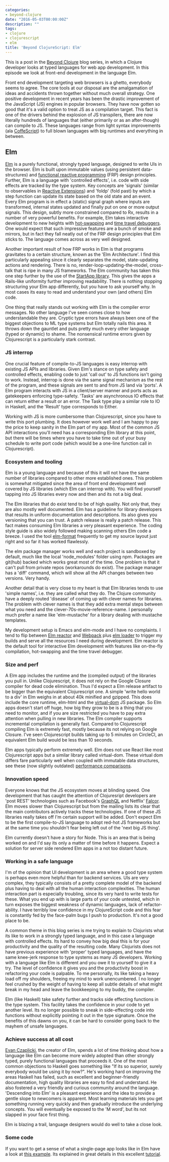 ```yaml
---
categories:
- beyond-clojure
date: "2016-05-03T00:00:00Z"
description: ""
tags:
- clojure
- clojurescript
- elm
title: 'Beyond ClojureScript: Elm'
---
```


This is a post in the [Beyond Clojure](/categories/beyond-clojure/) blog series, in which a Clojure developer looks at typed languages for web app development. In this episode we look at front-end development in the language Elm.

Front end development targeting web browsers is a ghetto, everybody seems to agree. The core tools at our disposal are the amalgamation of ideas and accidents thrown together without much overall strategy. One positive development in recent years has been the drastic improvement of the JavaScript (JS) engines in popular browsers. They have now gotten so good that it's a valid option to treat JS as a compilation target. This fact is one of the drivers behind the explosion of JS transpilers, there are now literally hundreds of languages that (either primarily or as an after-though) can compile to JS. These languages range from light syntax improvements (ala [CoffeScript](http://coffeescript.org/)) to full blown languages with big runtimes and everything in between.

<!--more-->

## Elm

[Elm](http://elm-lang.org/) is a purely functional, strongly typed language, designed to write UIs in the browser. Elm is built upon immutable values (using persistent data-structures) and [functional reactive programming](https://en.wikipedia.org/wiki/Functional_reactive_programming) (FRP) design principles. Further, Elm is a language with 'controlled effects', i.e. code with side effects are tracked by the type system. Key concepts are 'signals' (similar to observables in [Reactive Extensions](http://reactivex.io/)) and 'foldp' (fold past) by which a step function can update its state based on the old state and an event. Every Elm program is in effect a (static) signal graph where inputs are transformed, internal states updated and finally put on one or more output signals. This design, subtly more constrained compared to Rx, results in a number of very powerful benefits. For example, Elm takes interactive development to new heights with [hot-swapping](http://elm-lang.org/blog/interactive-programming) and [time travel debuggers](http://debug.elm-lang.org/). One would expect that such impressive features are a bunch of smoke and mirrors, but in fact they fall neatly out of the FRP design principles that Elm sticks to. The language comes across as very well designed.

Another important result of how FRP works in Elm is that programs gravitates to a certain structure, known as the 'Elm Architecture'. I find this particularly appealing since it clearly separates the model, state-updating actions and rendering. There is no, render-loop-updating-the-model, cross-talk that is ripe in many JS frameworks. The Elm community has taken this one step further by the use of the [StartApp library](http://package.elm-lang.org/packages/evancz/start-app/2.0.2/). This gives the apps a Rails-like uniformity further improving readability. There is nothing stopping structuring your Elm app differently, but you have to ask yourself why. In most cases its easy to read and understand your own (and others) Elm code.

One thing that really stands out working with Elm is the compiler error messages. No other language I've seen comes close to how understandable they are. Cryptic type errors have always been one of the biggest objections to ML type systems but Elm totally nails this area. It throws down the gauntlet and puts pretty much every other language (typed or dynamic) to shame. The nonsensical runtime errors given by Clojurescript is a particularly stark contrast.

### JS interrop

One crucial feature of compile-to-JS languages is easy interrop with existing JS APIs and libraries. Given Elm's stance on type safety and controlled effects, enabling code to just 'call out' to JS functions isn't going to work. Instead, interrop is done via the same signal mechanism as the rest of the program, and these signals are sent to and from JS land via 'ports'. A Elm program interacts with JS in a client/server manner and ports acts as gatekeepers enforcing type-safety. 'Tasks' are asynchronous IO effects that can return either a result or an error. The Task type play a similar role to IO in Haskell, and the 'Result' type corresponds to Either.

Working with JS is more cumbersome than Clojurescript, since you have to write this port plumbing. It does however work well and I am happy to pay the price to keep sanity in the Elm part of my app. Most of the common JS API interactions you'll need has a corresponding Elm library at this point, but there will be times where you have to take time out of your busy schedule to write port code (which would be a one-line function call in Clojurescript).

### Ecosystem and tooling

Elm is a young language and because of this it will not have the same number of libraries compared to other more established ones. This problem is somewhat mitigated since the area of front end development well covered by JS libraries (which Elm can interrop with). You will find yourself tapping into JS libraries every now and then and its not a big deal.

The Elm libraries that do exist tend to be of high quality. Not only that, they are also mostly well documented. Elm has a guideline for library developers that results in uniform documentation and descriptions. Its also gives you versioning that you can trust. A patch release is really a patch release. This fact makes consuming Elm libraries a very pleasant experience. The coding style guide is also widely followed making scanning others Elm code a breeze. I used the tool [elm-format](https://github.com/avh4/elm-format) frequently to get my source layout just right and so far it has worked flawlessly.

The elm package manager works well and each project is sandboxed by default, much like the local 'node_modules' folder using npm. Packages are git(hub) backed which works great most of the time. One problem is that it can't pull from private repos (workarounds do exist). The package manager has a 'diff' command, which will show all the API changes between two versions. Very handy.

Another detail that is very close to my heart is that Elm libraries tends to use 'simple names', i.e. they are called what they do. The Clojure community have a deeply routed 'disease' of coming up with clever names for libraries. The problem with clever names is that they add extra mental steps between what you need and the clever-70s-movie-reference-name. I personally much prefer a name like 'elm-mustache' for a library dealing with mustache templates.

My development setup is Emacs and elm-mode and I have no complaints. I tend to flip between [Elm reactor](https://github.com/elm-lang/elm-reactor) and [Webpack](https://webpack.github.io/) plus [elm loader](https://github.com/rtfeldman/elm-webpack-loader) to trigger my builds and serve all the resources I need during development. Elm reactor is the default tool for interactive Elm development with features like on-the-fly compilation, hot-swapping and the time travel debugger.

### Size and perf

A Elm app includes the runtime and the (compiled output) of the libraries you pull in. Unlike Clojurescript, it does not rely on the Google Closure compiler for dead code elimination. Thus I'd expect a Elm release artifact to be bigger than the equivalent Clojurescript one. A simple 'write hello world to a div' in Elm weighs in at about 40k minified and gzipped. This does include the core runtime, elm-html and the [virtual-dom](https://github.com/Matt-Esch/virtual-dom) JS package. So Elm apps doesn't start off huge, how big they grow to be is a thing that you need to monitor, and if you are size restricted you have to pay extra attention when pulling in new libraries. The Elm compiler supports incremental compilation is generally fast. Compared to Clojurescript compiling Elm is extremely fast, mostly because its not relying on Google Closure. I've seen Clojurescript builds taking up to 5 minutes on CircleCI, an equivalent Elm build would be less than 10 seconds.

Elm apps typically perform extremely well. Elm does not use React like most Clojurescript apps but a similar library called virtual-dom. These virtual dom differs fare particularly well when coupled with immutable data structures, see these (now slightly outdated) [performance comparisons](http://elm-lang.org/blog/blazing-fast-html).

### Innovation speed

Everyone knows that the JS ecosystem moves at blinding speed. One development that has caught the attention of Clojuresript developers are 'post REST' technologies such as Facebook's [GraphQL](https://github.com/facebook/graphql) and Netflix' [Falcor](https://github.com/Netflix/falcor). Elm moves slower than Clojurescript but from the mailing lists its clear that the main contributors actively tracks these technologies. If one of these JS libraries really takes off I'm certain support will be added. Don't expect Elm to be the first compile-to-JS language to adopt red-hot JS frameworks but at the same time you shouldn't fear being left out of the 'next big JS thing'.

Elm currently doesn't have a story for Node. This is an area that is being worked on and I'd say its only a matter of time before it happens. Expect a solution for server side rendered Elm apps in a not too distant future.

### Working in a safe language

I'm of the opinion that UI development is an area where a good type system is perhaps even more helpful than for backend services. UIs are very complex, they typically consists of a pretty complete model of the backend plus having to deal with all the human interaction complexities. The human interaction part is especially troubling, since its very hard to write tests for these. What you end up with is large parts of your code untested, which in turn exposes the biggest weakness of dynamic languages, lack of refactor-ability. I have terribly low confidence in my ClojureScript code and this fear is constantly fed by the face-palm bugs I push to production. It's not a good place to be.

A common theme in this blog series is me trying to explain to Clojurists what its like to work in a strongly typed language, and in this case a language with controlled effects. Its hard to convey how big deal this is for your productivity and the quality of the resulting code. Many Clojurists does not have previous experience with 'proper' typed languages, and have the same knee-jerk response to type systems as many JS developers. Working with a language like Elm is different and you owe it to yourself to give it a try. The level of confidence it gives you and the productivity boost in refactoring your code is palpable. To me personally, its like taking a heavy load off my shoulders, freeing my mind to work unencumbered. I no longer feel crushed by the weight of having to keep all subtle details of what might break in my head and leave the bookkeeping to my buddy, the compiler.

Elm (like Haskell) take safety further and tracks side effecting functions in the type system. This facility takes the confidence in your code to yet another level. Its no longer possible to sneak in side-effecting code into functions without explicitly pointing it out in the type signature. Once the benefits of this dawns on you, it can be hard to consider going back to the mayhem of unsafe languages.

### Achieve success at all cost

[Evan Czaplicki](https://twitter.com/czaplic?lang=en-gb), the creator of Elm, spends a lot of time thinking about how a language like Elm can become more widely adopted than other strongly typed, purely functional languages that proceeds it. One of the most common objections to Haskell goes something like "If its so superior, surely everybody would be using it by now?". He's working hard on improving the areas Haskell has failed, such as excellent and beginner-friendly documentation, high quality libraries are easy to find and understand. He also fostered a very friendly and curious community around the language. 'Descending into Elm' is a pleasant experience and the idea to provide a gentle slope to newcomers is apparent. Most learning materials lets you get something running very quickly and then gradually introduce the underlying concepts. You will eventually be exposed to the 'M word', but its not slapped in your face first thing.

Elm is blazing a trail, language designers would do well to take a close look.

### Some code

If you want to get a sense of what a single-page app looks like in Elm have a look at [this example](https://github.com/sporto/elm-tutorial-app). Its explained in great details in this excellent [tutorial](http://www.elm-tutorial.org/).
